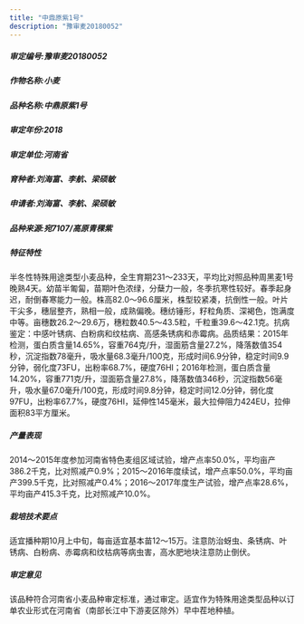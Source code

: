 ```yaml
---
title: "中鼎原紫1号"
description: "豫审麦20180052"
---
```

##### 审定编号:豫审麦20180052

##### 作物名称:小麦

##### 品种名称:中鼎原紫1号

##### 审定年份:2018

##### 审定单位:河南省

##### 育种者:刘海富、李航、梁硕敏

##### 申请者:刘海富、李航、梁硕敏

##### 品种来源:宛7107/高原青稞紫

##### 特征特性
半冬性特殊用途类型小麦品种，全生育期231～233天，平均比对照品种周黑麦1号晚熟4天。幼苗半匍匐，苗期叶色浓绿，分蘖力一般，冬季抗寒性较好。春季起身迟，耐倒春寒能力一般。株高82.0～96.6厘米，株型较紧凑，抗倒性一般。叶片干尖多，穗层整齐，熟相一般，成熟偏晚。穗纺锤形，籽粒角质、深褐色，饱满度中等。亩穗数26.2～29.6万，穗粒数40.5～43.5粒，千粒重39.6～42.1克。抗病鉴定：中感叶锈病、白粉病和纹枯病、高感条锈病和赤霉病。品质结果：2015年检测，蛋白质含量14.65%，容重764克/升，湿面筋含量27.2%，降落数值354秒，沉淀指数78毫升，吸水量68.3毫升/100克，形成时间6.9分钟，稳定时间9.9分钟，弱化度73FU，出粉率68.7%，硬度76HI；2016年检测，蛋白质含量14.20%，容重771克/升，湿面筋含量27.8%，降落数值346秒，沉淀指数56毫升，吸水量67.0毫升/100克，形成时间9.8分钟，稳定时间12.0分钟，弱化度97FU，出粉率67.7%，硬度76HI，延伸性145毫米，最大拉伸阻力424EU，拉伸面积83平方厘米。

##### 产量表现
2014～2015年度参加河南省特色麦组区域试验，增产点率50.0%，平均亩产386.2千克，比对照减产0.9%；2015～2016年度续试，增产点率50.0%，平均亩产399.5千克，比对照减产0.4%；2016～2017年度生产试验，增产点率28.6%，平均亩产415.3千克，比对照减产10.0%。

##### 栽培技术要点
适宜播种期10月上中旬，每亩适宜基本苗12～15万。注意防治蚜虫、条锈病、叶锈病、白粉病、赤霉病和纹枯病等病虫害，高水肥地块注意防止倒伏。

##### 审定意见
该品种符合河南省小麦品种审定标准，通过审定。适宜作为特殊用途类型品种以订单农业形式在河南省（南部长江中下游麦区除外）早中茬地种植。
